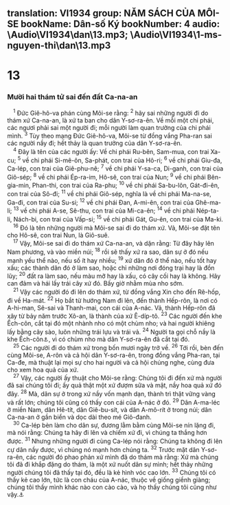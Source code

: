 translation: VI1934
group: NĂM SÁCH CỦA MÔI-SE
bookName: Dân-số Ký 
bookNumber: 4
audio: \Audio\VI1934\dan\13.mp3; \Audio\VI1934\1-ms-nguyen-thi\dan\13.mp3
-------

<div class="title"><h1>13</h1><h3>Mười hai thám tử sai đến đất Ca-na-an</h3></div>
<span class="verse dan_13_1"> <sup>1</sup> Đức Giê-hô-va phán cùng Môi-se rằng: </span>
<span class="verse dan_13_2"><sup>2</sup> hãy sai những người đi do thám xứ Ca-na-an, là xứ ta ban cho dân Y-sơ-ra-ên. Về mỗi một chi phái, các ngươi phải sai một người đi; mỗi người làm quan trưởng của chi phái mình. </span>
<span class="verse dan_13_3"><sup>3</sup> Tùy theo mạng Đức Giê-hô-va, Môi-se từ đồng vắng Pha-ran sai các người nầy đi; hết thảy là quan trưởng của dân Y-sơ-ra-ên. <br/></span>
<span class="verse dan_13_4"> <sup>4</sup> Đây là tên của các người ấy: Về chi phái Ru-bên, Sam-mua, con trai Xa-cu; </span>
<span class="verse dan_13_5"><sup>5</sup> về chi phái Si-mê-ôn, Sa-phát, con trai của Hô-ri; </span>
<span class="verse dan_13_6"><sup>6</sup> về chi phái Giu-đa, Ca-lép, con trai của Giê-phu-nê; </span>
<span class="verse dan_13_7"><sup>7</sup> về chi phái Y-sa-ca, Di-ganh, con trai của Giô-sép; </span>
<span class="verse dan_13_8"><sup>8</sup> về chi phái Ép-ra-im, Hô-sê, con trai của Nun; </span>
<span class="verse dan_13_9"><sup>9</sup> về chi phái Bên-gia-min, Phan-thi, con trai của Ra-phu; </span>
<span class="verse dan_13_10"><sup>10</sup> về chi phái Sa-bu-lôn, Gát-đi-ên, con trai của Sô-đi; </span>
<span class="verse dan_13_11"><sup>11</sup> về chi phái Giô-sép, nghĩa là về chi phái Ma-na-se, Ga-đi, con trai của Su-si; </span>
<span class="verse dan_13_12"><sup>12</sup> về chi phái Đan, A-mi-ên, con trai của Ghê-ma-li; </span>
<span class="verse dan_13_13"><sup>13</sup> về chi phái A-se, Sê-thu, con trai của Mi-ca-ên; </span>
<span class="verse dan_13_14"><sup>14</sup> về chi phái Nép-ta-li, Nách-bi, con trai của Vấp-si; </span>
<span class="verse dan_13_15"><sup>15</sup> về chi phái Gát, Gu-ên, con trai của Ma-ki. <br/></span>
<span class="verse dan_13_16"> <sup>16</sup> Đó là tên những người mà Môi-se sai đi do thám xứ. Vả, Môi-se đặt tên cho Hô-sê, con trai Nun, là Giô-suê. <br/></span>
<span class="verse dan_13_17"> <sup>17</sup> Vậy, Môi-se sai đi do thám xứ Ca-na-an, và dặn rằng: Từ đây hãy lên Nam phương, và vào miền núi; </span>
<span class="verse dan_13_18"><sup>18</sup> rồi sẽ thấy xứ ra sao, dân sự ở đó nếu mạnh yếu thể nào, nếu số ít hay nhiều; </span>
<span class="verse dan_13_19"><sup>19</sup> xứ dân đó ở thể nào, nếu tốt hay xấu; các thành dân đó ở làm sao, hoặc chỉ những nơi đóng trại hay là đồn lũy; </span>
<span class="verse dan_13_20"><sup>20</sup> đất ra làm sao, nếu màu mỡ hay là xấu, có cây cối hay là không. Hãy can đảm và hái lấy trái cây xứ đó. Bấy giờ nhằm mùa nho sớm. <br/></span>
<span class="verse dan_13_21"> <sup>21</sup> Vậy các người đó đi lên do thám xứ, từ đồng vắng Xin cho đến Rê-hốp, đi về Ha-mát. </span>
<span class="verse dan_13_22"><sup>22</sup> Họ bắt từ hướng Nam đi lên, đến thành Hếp-rôn, là nơi có A-hi-man, Sê-sai và Thanh-mai, con cái của A-nác. Vả, thành Hếp-rôn đã xây từ bảy năm trước Xô-an, là thành của xứ Ê-díp-tô. </span>
<span class="verse dan_13_23"><sup>23</sup> Các người đến khe Ếch-côn, cắt tại đó một nhành nho có một chùm nho; và hai người khiêng lấy bằng cây sào, luôn những trái lựu và trái vả. </span>
<span class="verse dan_13_24"><sup>24</sup> Người ta gọi chỗ nầy là khe Ếch-côn<a data-toggle="tooltip" data-placement="bottom" title="Nghĩa là khe chùm nho">⚓</a>, vì có chùm nho mà dân Y-sơ-ra-ên đã cắt tại đó. <br/></span>
<span class="verse dan_13_25"> <sup>25</sup> Các người đi do thám xứ trong bốn mươi ngày trở về. </span>
<span class="verse dan_13_26"><sup>26</sup> Tới rồi, bèn đến cùng Môi-se, A-rôn và cả hội dân Y-sơ-ra-ên, trong đồng vắng Pha-ran, tại Ca-đe, mà thuật lại mọi sự cho hai người và cả hội chúng nghe, cùng đưa cho xem hoa quả của xứ. <br/></span>
<span class="verse dan_13_27"> <sup>27</sup> Vậy, các người ấy thuật cho Môi-se rằng: Chúng tôi đi đến xứ mà người đã sai chúng tôi đi; ấy quả thật một xứ đượm sữa và mật, nầy hoa quả xứ đó đây. </span>
<span class="verse dan_13_28"><sup>28</sup> Mà, dân sự ở trong xứ nầy vốn mạnh dạn, thành trì thật vững vàng và rất lớn; chúng tôi cũng có thấy con cái của A-nác ở đó. </span>
<span class="verse dan_13_29"><sup>29</sup> Dân A-ma-léc ở miền Nam, dân Hê-tít, dân Giê-bu-sít, và dân A-mô-rít ở trong núi; dân Ca-na-an ở gần biển và dọc dài theo mé Giô-đanh. <br/></span>
<span class="verse dan_13_30"> <sup>30</sup> Ca-lép bèn làm cho dân sự, đương lằm bằm cùng Môi-se nín lặng đi, mà nói rằng: Chúng ta hãy đi lên và chiếm xứ đi, vì chúng ta thắng hơn được. </span>
<span class="verse dan_13_31"><sup>31</sup> Nhưng những người đi cùng Ca-lép nói rằng: Chúng ta không đi lên cự dân nầy được, vì chúng nó mạnh hơn chúng ta. </span>
<span class="verse dan_13_32"><sup>32</sup> Trước mặt dân Y-sơ-ra-ên, các người đó phao phản xứ mình đã do thám mà rằng: Xứ mà chúng tôi đã đi khắp đặng do thám, là một xứ nuốt dân sự mình; hết thảy những người chúng tôi đã thấy tại đó, đều là kẻ hình vóc cao lớn. </span>
<span class="verse dan_13_33"><sup>33</sup> Chúng tôi có thấy kẻ cao lớn, tức là con cháu của A-nác, thuộc về giống giềnh giàng; chúng tôi thấy mình khác nào con cào cào, và họ thấy chúng tôi cũng như vậy.<a data-toggle="tooltip" data-placement="bottom" title="Sa 6:4">⚓</a><br/></span>
